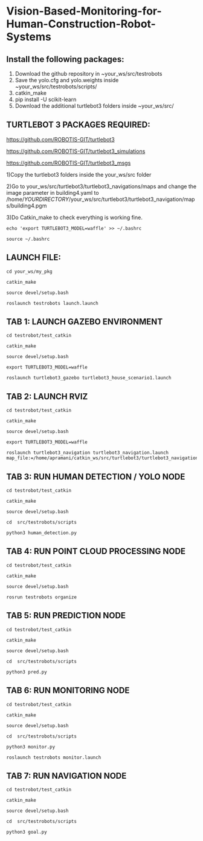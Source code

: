 # Vision-Based-Monitoring-for-Human-Construction-Robot-Systems

## Install the following packages:

1) Download the github repository in ~your_ws/src/testrobots
2) Save the yolo.cfg and yolo.weights inside ~your_ws/src/testrobots/scripts/ 
3) catkin_make
4) pip install -U scikit-learn
5) Download the additional turtlebot3 folders inside ~your_ws/src/




## TURTLEBOT 3 PACKAGES REQUIRED:

https://github.com/ROBOTIS-GIT/turtlebot3

https://github.com/ROBOTIS-GIT/turtlebot3_simulations

https://github.com/ROBOTIS-GIT/turtlebot3_msgs



1)Copy the turtlebot3 folders inside the your_ws/src folder

2)Go to your_ws/src/turtlebot3/turtlebot3_navigations/maps and change the image parameter in
building4.yaml to
/home/$YOURDIRECTORY$/your_ws/src/turtlebot3/turtlebot3_navigation/maps/building4.pgm

3)Do Catkin_make to check everything is working fine.
```
echo 'export TURTLEBOT3_MODEL=waffle' >> ~/.bashrc

source ~/.bashrc
```

## LAUNCH FILE:
```
cd your_ws/my_pkg

catkin_make

source devel/setup.bash

roslaunch testrobots launch.launch

```


## TAB 1: LAUNCH GAZEBO ENVIRONMENT
```
cd testrobot/test_catkin

catkin_make

source devel/setup.bash

export TURTLEBOT3_MODEL=waffle

roslaunch turtlebot3_gazebo turtlebot3_house_scenario1.launch
```

## TAB 2: LAUNCH RVIZ 
```
cd testrobot/test_catkin

catkin_make

source devel/setup.bash

export TURTLEBOT3_MODEL=waffle

roslaunch turtlebot3_navigation turtlebot3_navigation.launch map_file:=/home/apramani/catkin_ws/src/turtlebot3/turtlebot3_navigation/maps/building4.yaml
```
## TAB 3: RUN HUMAN DETECTION / YOLO NODE
```
cd testrobot/test_catkin

catkin_make

source devel/setup.bash

cd  src/testrobots/scripts

python3 human_detection.py
```
## TAB 4: RUN POINT CLOUD PROCESSING NODE
```
cd testrobot/test_catkin

catkin_make

source devel/setup.bash

rosrun testrobots organize
 ```
## TAB 5: RUN PREDICTION NODE
```
cd testrobot/test_catkin

catkin_make

source devel/setup.bash

cd  src/testrobots/scripts

python3 pred.py

```
## TAB 6: RUN MONITORING NODE
```
cd testrobot/test_catkin

catkin_make

source devel/setup.bash

cd  src/testrobots/scripts

python3 monitor.py

roslaunch testrobots monitor.launch
```
## TAB 7: RUN NAVIGATION NODE
```
cd testrobot/test_catkin

catkin_make

source devel/setup.bash

cd  src/testrobots/scripts

python3 goal.py
```

